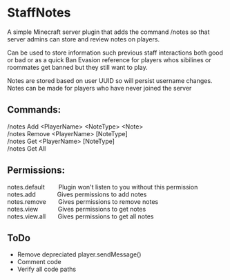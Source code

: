 # StaffNotes

A simple Minecraft server plugin that adds the command /notes so that server admins can store and review notes on players. 

Can be used to store information such previous staff interactions both good or bad or as a quick Ban Evasion reference for players whos sibilines or roommates get banned but they still want to play. 

Notes are stored based on user UUID so will persist username changes. 
Notes can be made for players who have never joined the server

## Commands:
/notes Add \<PlayerName\> \<NoteType\> \<Note\>  
/notes Remove \<PlayerName\> [NoteType]  
/notes Get \<PlayerName\> [NoteType]  
/notes Get All  

## Permissions:
notes.default&emsp;&emsp;&nbsp;Plugin won't listen to you without this permission  
notes.add&emsp;&emsp;&emsp;&nbsp;&nbsp;Gives permissions to add notes  
notes.remove&emsp;&emsp;Gives permissions to remove notes  
notes.view&emsp;&emsp;&emsp;&nbsp;Gives permissions to get notes  
notes.view.all&emsp;&emsp;Gives permissions to get all notes  

## ToDo
- Remove depreciated player.sendMessage()
- Comment code
- Verify all code paths
